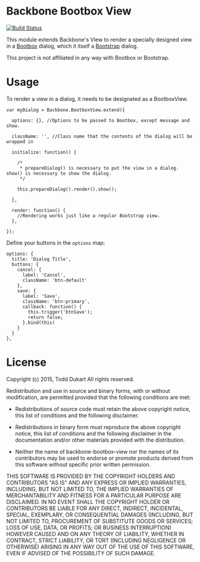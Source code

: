 Backbone Bootbox View
=====================

[![Build Status](https://travis-ci.org/tdukart/backbone-bootbox-view.svg?branch=master)](https://travis-ci.org/tdukart/backbone-bootbox-view)

This module extends Backbone's View to render a specially designed view in a [Bootbox](http://bootboxjs.com) dialog,
which it itself a [Bootstrap](http://getbootstrap.com) dialog.

This project is not affiliated in any way with Bootbox or Bootstrap.

Usage
=====

To render a view in a dialog, it needs to be designated as a BootboxView.

    var myDialog = Backbone.BootboxView.extend({
    
      options: {}, //Options to be passed to Bootbox, except message and show.
      
      className: '', //Class name that the contents of the dialog will be wrapped in
      
      initialize: function() {
      
        /*
         * prepareDialog() is necessary to put the view in a dialog. show() is necessary to show the dialog.
         */
         
        this.prepareDialog().render().show(); 
        
      },
      
      render: function() {
        //Rendering works just like a regular Bootstrap view.
      },
    
    });
    
Define your buttons in the `options` map:

    options: {
      title: 'Dialog Title',
      buttons: {
        cancel: {
          label: 'Cancel',
          className: 'btn-default'
        },
        save: {
          label: 'Save',
          className: 'btn-primary',
          callback: function() {
            this.trigger('btnSave');
            return false;
          }.bind(this)
        }
      }
    },
    
License
=======

Copyright (c) 2015, Todd Dukart
All rights reserved.

Redistribution and use in source and binary forms, with or without
modification, are permitted provided that the following conditions are met:

* Redistributions of source code must retain the above copyright notice, this
  list of conditions and the following disclaimer.

* Redistributions in binary form must reproduce the above copyright notice,
  this list of conditions and the following disclaimer in the documentation
  and/or other materials provided with the distribution.

* Neither the name of backbone-bootbox-view nor the names of its
  contributors may be used to endorse or promote products derived from
  this software without specific prior written permission.

THIS SOFTWARE IS PROVIDED BY THE COPYRIGHT HOLDERS AND CONTRIBUTORS "AS IS"
AND ANY EXPRESS OR IMPLIED WARRANTIES, INCLUDING, BUT NOT LIMITED TO, THE
IMPLIED WARRANTIES OF MERCHANTABILITY AND FITNESS FOR A PARTICULAR PURPOSE ARE
DISCLAIMED. IN NO EVENT SHALL THE COPYRIGHT HOLDER OR CONTRIBUTORS BE LIABLE
FOR ANY DIRECT, INDIRECT, INCIDENTAL, SPECIAL, EXEMPLARY, OR CONSEQUENTIAL
DAMAGES (INCLUDING, BUT NOT LIMITED TO, PROCUREMENT OF SUBSTITUTE GOODS OR
SERVICES; LOSS OF USE, DATA, OR PROFITS; OR BUSINESS INTERRUPTION) HOWEVER
CAUSED AND ON ANY THEORY OF LIABILITY, WHETHER IN CONTRACT, STRICT LIABILITY,
OR TORT (INCLUDING NEGLIGENCE OR OTHERWISE) ARISING IN ANY WAY OUT OF THE USE
OF THIS SOFTWARE, EVEN IF ADVISED OF THE POSSIBILITY OF SUCH DAMAGE.